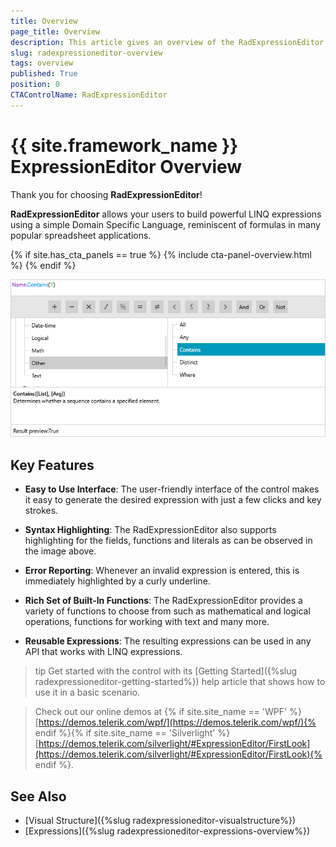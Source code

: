 ```yaml
---
title: Overview
page_title: Overview
description: This article gives an overview of the RadExpressionEditor control.
slug: radexpressioneditor-overview
tags: overview
published: True
position: 0
CTAControlName: RadExpressionEditor
---
```


# {{ site.framework_name }} ExpressionEditor Overview

Thank you for choosing **RadExpressionEditor**!

__RadExpressionEditor__ allows your users to build powerful LINQ expressions using a simple Domain Specific Language, reminiscent of formulas in many popular spreadsheet applications.

{% if site.has_cta_panels == true %}
{% include cta-panel-overview.html %}
{% endif %}

![RadExpressionEditor Overview](images/RadExpressionEditor_Overview.png)

## Key Features

* __Easy to Use Interface__: The user-friendly interface of the control makes it easy to generate the desired expression with just a few clicks and key strokes.

* __Syntax Highlighting__: The RadExpressionEditor also supports highlighting for the fields, functions and literals as can be observed in the image above.

* __Error Reporting__: Whenever an invalid expression is entered, this is immediately highlighted by a curly underline.

* __Rich Set of Built-In Functions__: The RadExpressionEditor provides a variety of functions to choose from such as mathematical and logical operations, functions for working with text and many more.

* __Reusable Expressions__: The resulting expressions can be used in any API that works with LINQ expressions.

>tip Get started with the control with its [Getting Started]({%slug radexpressioneditor-getting-started%}) help article that shows how to use it in a basic scenario.

> Check out our online demos at {% if site.site_name == 'WPF' %}[https://demos.telerik.com/wpf/](https://demos.telerik.com/wpf/){% endif %}{% if site.site_name == 'Silverlight' %}[https://demos.telerik.com/silverlight/#ExpressionEditor/FirstLook](https://demos.telerik.com/silverlight/#ExpressionEditor/FirstLook){% endif %}.

## See Also
 * [Visual Structure]({%slug radexpressioneditor-visualstructure%})
 * [Expressions]({%slug radexpressioneditor-expressions-overview%})
